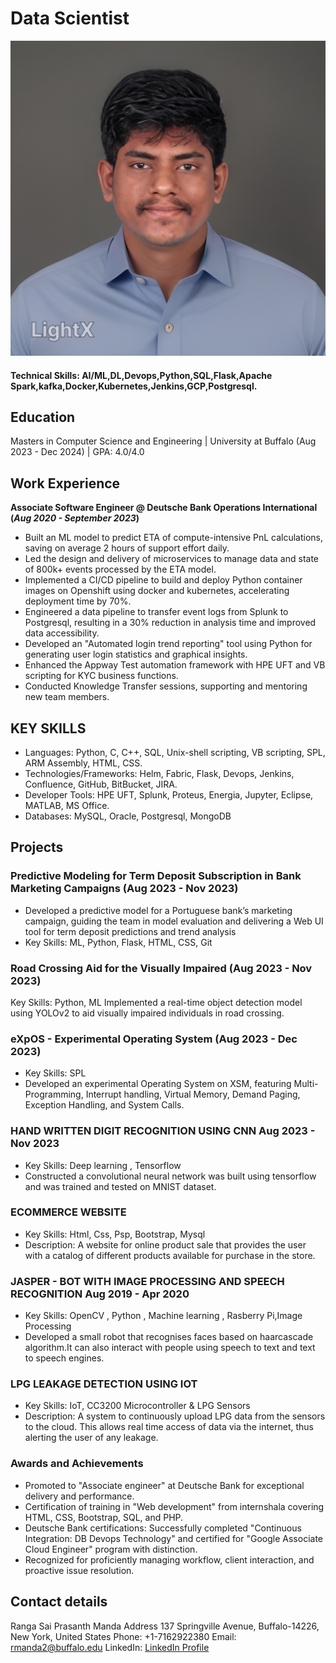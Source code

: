 # Data Scientist
![Profile picture of Ranga Sai Prasanth Manda](untitled.jpg)
#### Technical Skills: AI/ML,DL,Devops,Python,SQL,Flask,Apache Spark,kafka,Docker,Kubernetes,Jenkins,GCP,Postgresql.

## Education
Masters in Computer Science and Engineering | University at Buffalo (Aug 2023 - Dec 2024)		| GPA: 4.0/4.0		       		

## Work Experience
**Associate Software Engineer @ Deutsche Bank Operations International (_Aug 2020 - September 2023_)**
- Built an ML model to predict ETA of compute-intensive PnL calculations, saving on average 2 hours of support effort daily.
- Led the design and delivery of microservices to manage data and state of 800k+ events processed by the ETA model.
- Implemented a CI/CD pipeline to build and deploy Python container images on Openshift using docker and kubernetes, accelerating deployment time by 70%.
- Engineered a data pipeline to transfer event logs from Splunk to Postgresql, resulting in a 30% reduction in analysis time and improved data accessibility.
- Developed an "Automated login trend reporting" tool using Python for generating user login statistics and graphical insights.
- Enhanced the Appway Test automation framework with HPE UFT and VB scripting for KYC business functions.
- Conducted Knowledge Transfer sessions, supporting and mentoring new team members.
  
## KEY SKILLS
- Languages: Python, C, C++, SQL, Unix-shell scripting, VB scripting, SPL, ARM Assembly, HTML, CSS.
- Technologies/Frameworks: Helm, Fabric, Flask, Devops, Jenkins, Confluence, GitHub, BitBucket, JIRA.
- Developer Tools: HPE UFT, Splunk, Proteus, Energia, Jupyter, Eclipse, MATLAB, MS Office.
- Databases: MySQL, Oracle, Postgresql, MongoDB
  
## Projects
### Predictive Modeling for Term Deposit Subscription in Bank Marketing Campaigns (Aug 2023 - Nov 2023)
- Developed a predictive model for a Portuguese bank’s marketing campaign, guiding the team in model evaluation and delivering a Web UI tool for term deposit predictions and trend analysis
- Key Skills: ML, Python, Flask, HTML, CSS, Git
  
### Road Crossing Aid for the Visually Impaired (Aug 2023 - Nov 2023)
Key Skills: Python, ML
Implemented a real-time object detection model using YOLOv2 to aid visually impaired individuals in road crossing.

### eXpOS - Experimental Operating System (Aug 2023 - Dec 2023)
- Key Skills: SPL
- Developed an experimental Operating System on XSM, featuring Multi-Programming, Interrupt handling, Virtual Memory, Demand Paging, Exception Handling, and System Calls.

### HAND WRITTEN DIGIT RECOGNITION USING CNN Aug 2023 - Nov 2023
- Key Skills: Deep learning , Tensorflow
- Constructed a convolutional neural network was built using tensorflow and was trained and tested
on MNIST dataset.

### ECOMMERCE WEBSITE
- Key Skills: Html, Css, Psp, Bootstrap, Mysql
- Description: A website for online product sale that provides the user with a catalog of different products available for purchase in the store.

### JASPER - BOT WITH IMAGE PROCESSING AND SPEECH RECOGNITION Aug 2019 - Apr 2020
- Key Skills: OpenCV , Python , Machine learning , Rasberry Pi,Image Processing
- Developed a small robot that recognises faces based on haarcascade algorithm.It can also interact with people using speech to text and text to speech engines.

### LPG LEAKAGE DETECTION USING IOT
- Key Skills: IoT, CC3200 Microcontroller &amp; LPG Sensors
- Description: A system to continuously upload LPG data from the sensors to the cloud. This allows real time access of data via the internet, thus alerting the user of any leakage.
  
### Awards and Achievements
- Promoted to "Associate engineer" at Deutsche Bank for exceptional delivery and performance.
- Certification of training in "Web development" from internshala covering HTML, CSS, Bootstrap, SQL, and PHP.
- Deutsche Bank certifications: Successfully completed "Continuous Integration: DB Devops Technology" and certified for "Google Associate Cloud Engineer" program with distinction.
- Recognized for proficiently managing workflow, client interaction, and proactive issue resolution.

## Contact details
Ranga Sai Prasanth Manda 
Address 137 Springville Avenue, Buffalo-14226, New York, United States
Phone: +1-7162922380 
Email: rmanda2@buffalo.edu 
LinkedIn: [LinkedIn Profile](https://www.linkedin.com/in/prasanth-manda-440479152/)
